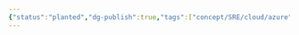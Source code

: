 ```yaml
---
{"status":"planted","dg-publish":true,"tags":["concept/SRE/cloud/azure","pricing","review"],"ms-learn-url":"https://azure.microsoft.com/en-us/pricing/details/bandwidth/","definition":"Bandwidth refers to data moving in and out of Azure data centers, as well as data moving between Azure data centers; other transfers are explicitly covered by the Content Delivery Network, ExpressRoute pricing, or Peering.","creation_date":"2024-05-02 18:40","permalink":"/concepts/azure-bandwitdh-pricing/","dgPassFrontmatter":true}
---
```


